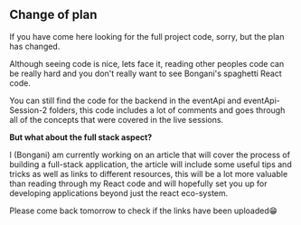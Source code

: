 ## Change of plan 
If you have come here looking for the full project code, sorry, but the plan has changed.

Although seeing code is nice, lets face it, reading other peoples code can be really hard and you don't really want to see Bongani's spaghetti React code.

You can still find the code for the backend in the eventApi and eventApi-Session-2 folders, this code includes a lot of comments and goes through all of the concepts that were covered in the live sessions.

**But what about the full stack aspect?**

I (Bongani) am currently working on an article that will cover the process of building a full-stack application, the article will include some useful tips and tricks as well as links to different resources, this will be a lot more valuable than reading through my React code and will hopefully set you up for developing applications beyond just the react eco-system.

Please come back tomorrow to check if the links have been uploaded😁